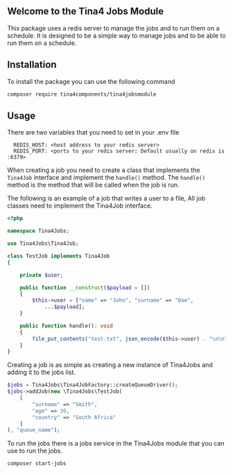 ## Welcome to the Tina4 Jobs Module


This package uses a redis server to manage the jobs and to run them on a schedule. It is designed to be a simple way to manage jobs and to be able to run them on a schedule.

## Installation

To install the package you can use the following command

```bash
composer require tina4components/tina4jobsmodule
```

## Usage

There are two variables that you need to set in your .env file

```dotenv
  REDIS_HOST: <host address to your redis server>
  REDIS_PORT: <ports to your redis server: Default usually on redis is :6379>
```

When creating a job you need to create a class that implements the `Tina4Job` interface and implement the `handle()` method. 
The `handle()` method is the method that will be called when the job is run.

The following is an example of a job that writes a user to a file, All job classes need to implement the Tina4Job interface.

```php
<?php

namespace Tina4Jobs;

use Tina4Jobs\Tina4Job;

class TestJob implements Tina4Job
{

    private $user;

    public function __construct($payload = [])
    {
        $this->user = ["name" => "John", "surname" => "Doe",
            ...$payload];
    }

    public function handle(): void
    {
        file_put_contents("test.txt", json_encode($this->user) . "\n\n", FILE_APPEND);
    }
}
```

Creating a job is as simple as creating a new instance of Tina4Jobs and adding it to the jobs list.

```php
$jobs = Tina4Jobs\Tina4JobFactory::createQueueDriver();
$jobs->addJob(new \Tina4Jobs\TestJob(
    [
        "surname" => "Smith", 
        "age" => 30, 
        "country" => "South Africa"
    ]
), "queue_name");
```

To run the jobs there is a jobs service in the Tina4Jobs module that you can use to run the jobs.

```bash
composer start-jobs
```
